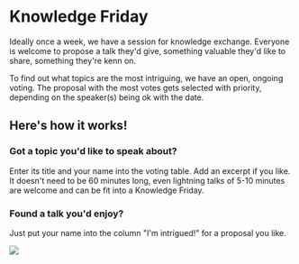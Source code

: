 # Knowledge Friday

Ideally once a week, we have a session for knowledge exchange. Everyone is welcome to propose a talk they'd give, something valuable they'd like to share, something they're kenn on.

To find out what topics are the most intriguing, we have an open, ongoing voting. The proposal with the most votes gets selected with priority, depending on the speaker(s) being ok with the date.

## Here's how it works!

### Got a topic you'd like to speak about?

Enter its title and your name into the voting table. Add an excerpt if you like. It doesn't need to be 60 minutes long, even lightning talks of 5-10 minutes are welcome and can be fit into a Knowledge Friday.

### Found a talk you'd enjoy?

Just put your name into the column "I'm intrigued!" for a proposal you like.

![](https://images.unsplash.com/photo-1556761175-5973dc0f32e7?ixlib=rb-1.2.1&ixid=eyJhcHBfaWQiOjEyMDd9&auto=format&fit=crop&w=1920&q=75)
